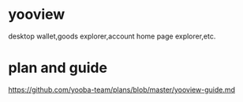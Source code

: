 # yooview
desktop wallet,goods explorer,account home page explorer,etc.

# plan and guide
https://github.com/yooba-team/plans/blob/master/yooview-guide.md
